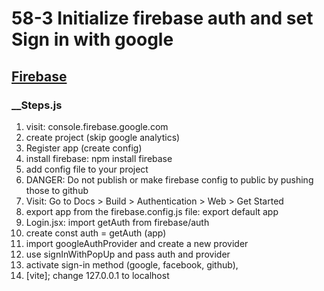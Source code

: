# 58-3 Initialize firebase auth and set Sign in with google

## [Firebase](https://console.firebase.google.com/)

### __Steps.js
1. visit: console.firebase.google.com
2. create project (skip google analytics)
3. Register app (create config) 
4. install firebase: npm install firebase
5. add config file to your project
6. DANGER: Do not publish or make firebase config to public by pushing those to github 
7. Visit: Go to Docs > Build > Authentication > Web > Get Started
8. export app from the firebase.config.js file: export default app
9. Login.jsx: import getAuth from firebase/auth
10. create const auth = getAuth (app)
11. import googleAuthProvider and create a new provider
12. use signInWithPopUp and pass auth and provider
13. activate sign-in method (google, facebook, github),
14. [vite]; change 127.0.0.1 to localhost
